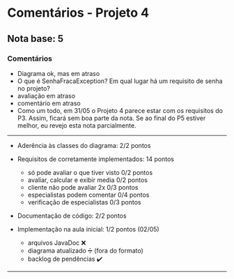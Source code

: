 # Comentários - Projeto 4

## Nota base: 5

### Comentários

- Diagrama ok, mas em atraso
- O que é SenhaFracaException? Em qual lugar há um requisito de senha no projeto?
- avaliação em atraso
- comentário em atraso 
- Como um todo, em 31/05 o Projeto 4 parece estar com os requisitos do P3. Assim, ficará sem boa parte da nota. Se ao final do P5 estiver melhor, eu revejo esta nota parcialmente. 

----
	
- Aderência às classes do diagrama: 2/2 pontos
- Requisitos de corretamente implementados: 14 pontos
    - só pode avaliar o que tiver visto		0/2 pontos
    - avaliar, calcular e exibir media 		0/2 pontos
    - cliente não pode avaliar 2x			0/3 pontos
    - especialistas podem comentar			0/4 pontos
    - verificação de especialistas			0/3 pontos
	
- Documentação de código: 2/2 pontos

- Implementação na aula inicial: 1/2 pontos (02/05)
    - arquivos JavaDoc  ❌
    - diagrama atualizado ➗ (fora do formato)
    - backlog de pendências ✔️

----
